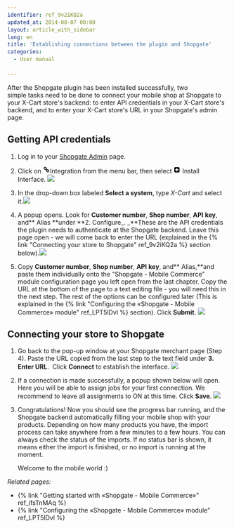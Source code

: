 ```yaml
---
identifier: ref_9v2iKQ2a
updated_at: 2014-08-07 00:00
layout: article_with_sidebar
lang: en
title: 'Establishing connections between the plugin and Shopgate'
categories:
  - User manual

---
```



After the Shopgate plugin has been installed successfully, two simple tasks need to be done to connect your mobile shop at Shopgate to your X-Cart store's backend: to enter API credentials in your X-Cart store's backend, and to enter your X-Cart store's URL in your Shopgate's admin page.

## Getting API credentials

1.  Log in to your [Shopgate Admin](https://admin.shopgate.com/) page.
2.  Click on ![](attachments/7505735/7602831.png)Integration from the menu bar, then select ![](attachments/7505735/7602832.png) Install Interface. ![]({{site.baseurl}}/attachments/7505735/7602833.png)

3.  In the drop-down box labeled **Select a system**, type _X-Cart_ and select it.![]({{site.baseurl}}/attachments/7505735/7602834.png)

4.  A popup opens. Look for **Customer number**, **Shop number**, **API** **key**, and** Alias **under **2\. Configure_. _**These are the API credentials the plugin needs to authenticate at the Shopgate backend. Leave this page open - we will come back to enter the URL (explained in the {% link "Connecting your store to Shopgate" ref_9v2iKQ2a %} section below).![]({{site.baseurl}}/attachments/7505735/7602835.png)
5.  Copy **Customer number**, **Shop number**, **API** **key**, and** Alias,**and paste them individually onto the "Shopgate - Mobile Commerce" module configuration page you left open from the last chapter. Copy the URL at the bottom of the page to a text editing file - you will need this in the next step. The rest of the options can be configured later (This is explained in the {% link "Configuring the «Shopgate - Mobile Commerce» module" ref_LPT5lDvl %} section). Click **Submit**. ![]({{site.baseurl}}/attachments/7505735/7602836.png)

## Connecting your store to Shopgate

1.  Go back to the pop-up window at your Shopgate merchant page (Step 4). Paste the URL copied from the last step to the text field under **3\. Enter URL**. 
    Click **Connect** to establish the interface.
    ![]({{site.baseurl}}/attachments/7505735/7602837.png)

2.  If a connection is made successfully, a popup shown below will open. Here you will be able to assign jobs for your first connection. We recommend to leave all assignments to ON at this time. Click **Save**.
    ![]({{site.baseurl}}/attachments/7505735/7602838.png)

3.  Congratulations! Now you should see the progress bar running, and the Shopgate backend automatically filling your mobile shop with your products. Depending on how many products you have, the import process can take anywhere from a few minutes to a few hours. You can always check the status of the imports. If no status bar is shown, it means either the import is finished, or no import is running at the moment.

    Welcome to the mobile world :)

_Related pages:_

*   {% link "Getting started with «Shopgate - Mobile Commerce»" ref_ifsTnMAq %}
*   {% link "Configuring the «Shopgate - Mobile Commerce» module" ref_LPT5lDvl %}
